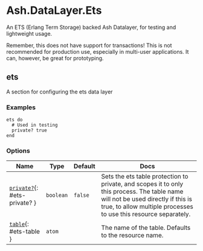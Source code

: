 <!--
This file was generated by Spark. Do not edit it by hand.
-->
# Ash.DataLayer.Ets

An ETS (Erlang Term Storage) backed Ash Datalayer, for testing and lightweight usage.

Remember, this does not have support for transactions! This is not recommended for production
use, especially in multi-user applications. It can, however, be great for prototyping.


## ets
A section for configuring the ets data layer




### Examples
```
ets do
  # Used in testing
  private? true
end

```




### Options

| Name | Type | Default | Docs |
|------|------|---------|------|
| [`private?`](#ets-private?){: #ets-private? } | `boolean` | `false` | Sets the ets table protection to private, and scopes it to only this process. The table name will not be used directly if this is true, to allow multiple processes to use this resource separately. |
| [`table`](#ets-table){: #ets-table } | `atom` |  | The name of the table. Defaults to the resource name. |







<style type="text/css">.spark-required::after { content: "*"; color: red !important; }</style>
